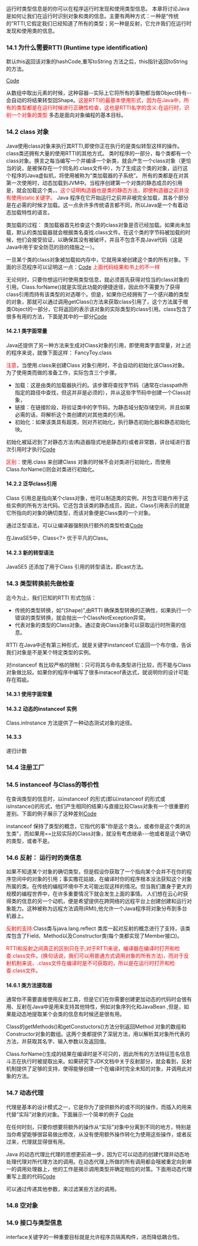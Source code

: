 运行时类型信息是的你可以在程序运行时发现和使用类型信息。
本章将讨论Java是如何让我们在运行时识别对象和类的信息。主要有两种方式：一种是“传统的”RTTI,它假定我们已经知道了所有的类型；另一种是反射，它允许我们在运行时发现和使用类的信息。

### 14.1 为什么需要RTTI (Runtime type identification)
默认this返回该对象的hashCode,重写toString 方法之后，this指针返回toString 的方法。

[Code](Code/Shapes.java)

从数组中取出元素的时候，这种容器--实际上它将所有的事物都当做Object持有--会自动的将结果转型回Shape。<font color='red'>这是RTTI的最基本使用形式，因为在Java中，所有的类型都是在运行时候进行正确性检查，这也是RTTI名字的含义:在运行时，识别一个对象的类型</font>
多态是面向对象编程的基本目标。

### 14.2 class 对象
Java使用class对象来执行其RTTI,即使你正在执行的是类似转型这样的操作。class类还拥有大量的使用RTTI的其他方式。
类时程序的一部分，每个类都有一个class对象。换言之每当编写一个并编译一个新类，就会产生一个class对象（更恰当的说，是被保存在一个同名的.class文件中），为了生成这个类的对象，运行这个程序的Java虚拟机，将使用被称为“类加载器的子系统”。
所有的类都是在对其第一次使用时，动态加载到JVM中。当程序创建第一个对类的静态成员的引用是，就会加载这个类，<font color='red'>。这个证明构造器也是类的静态方法，即使构造器之前并没有使用static关键字。</font>
Java 程序在它开始运行之前并非被完全加载，其各个部分是在必需的时候才加载。这一点余许多传统语言都不同，所以Java是一个有着动态加载特性的语言。

类加载的过程：
类加载器首先检查这个类的class对象是否已经加载。如果尚未加载，默认的类加载器就会根据类名查找.class文件。在这个类的字节码被加载的时候，他们会接受验证，以确保其没有被破坏，并且不包含不良Java代码（这是Java中用于安全防范的目的措施之一）。

一旦某个类的class对象被加载如内存中，它就用来被创建这个类的所有对象。下面的示范程序可以证明这一点：[Code](Code/)
<font color='red'>上面代码结果和书上的不一样</font>

无论何时，只要你想运行时使用类型信息，就必须首先获得对恰当的class对象的引用。Class.forName()就是实现此功能的便捷途径，因此你不需要为了获得class引用而持有该类型的对选哪个。但是，如果你已经拥有了一个感兴趣的类型的对象，那就可以通过调用getClass()方法来获取class引用了，这个方法属于根类Object的一部分，它将返回的表示该对象的实际类型的class引用。class包含了很多有用的方法，下面是其中的一部分[Code](Code/ToyTest.java)

#### 14.2.1 类字面常量
Java还提供了另一种方法来生成对Class对象的引用，即使用类字面常量，对上述的程序来说，就像下面这样： FancyToy.class

<font color='red'>注意</font>，当使用.class来创建Class 对象引用时，不会自动的初始化该Class对象。为了使用类而做的准备工作，实际包含三个步骤。
* 加载：这是由类的加载器执行的。该步骤将查找字节码（通常在classpath所指定的路径中查找，但这并非是必须的），并从这些字节码中创建一个Class对象，
* 链接：在链接阶段，将验证类中的字节码，为静态域分配存储空间，并且如果必需的话，将解析这个类创建的对其他类的引用。
* 初始化：如果该类具有超类，则对齐初始化，执行静态初始化器和静态初始化块。

初始化被延迟到了对静态方法(构造器隐式地是静态的)或者非常数，讲台域进行首次引用时才执行[Code](Code/ClassInit.java)

<font color='red'>区别：</font>使用.class 来创建Class 对象的时候不会对类进行初始化，而使用Class.forName()则会对类进行初始化。

#### 14.2.2 泛华class引用
Class 引用总是指向某个class对象，他可以制造类的实例，并包含可能作用于这些实例的所有方法代码。它还包含该类的静态成员，因此，Class引用表示的就是它所指向的对象的确切类型，而该对象便是Class类的一个对象。

通过泛型语法，可以让编译器强制执行额外的类型检查[Code](Code/GenericClassReference.java)

在JavaSE5中，Class<?> 优于平凡的Class。

#### 14.2.3 新的转型语法
JavaSE5 还添加了用于Class 引用的转型语法，即cast方法。


### 14.3 类型转换前先做检查
迄今为止，我们已知的RTTI 形式包括：
* 传统的类型转换，如“(Shape)”,由RTTI 确保类型转换的正确性，如果执行一个错误的类型转换，就会抛出一个ClassNotException异常。
* 代表对象的类型的Class对象。通过查询Class对象可以获取运行时所需的信息。

RTTI 在Java中还有第三种形式，就是关键字instanceof.它返回一个布尔值，告诉我们对象是不是某个特定类型的实例。

对instanceof 有比较严格的限制：只可将其与命名类型进行比较，而不能与Class对象做比较。如果你的程序中编写了很多instaceof表达式，就说明你的设计可能存在瑕疵。

#### 14.3.1 使用字面常量

#### 14.3.2 动态的instanceof 实例
Class.inInstance 方法提供了一种动态测试对象的途径。

#### 14.3.3
递归计数

### 14.4 注册工厂

### 14.5 instanceof 与Class的等价性

在查询类型的信息时，以instanceof 的形式(即以instanceof 的形式或isInstance()的形式，他们产生相同的结果)与直接比较Class对象有一个很重要的差别。下面的例子展示了这种差别[Code](Code/FmilyVsExactType.java)

instanceof 保持了类型的概念，它指代的事"你是这个类么，或者你是这个类的派生类"，而如果用==比较实际的Class对象，就没有考虑继承---他或者是这个确切的类型，或者不是。


### 14.6 反射： 运行时的类信息
如果不知道某个对象的确切类型，但是假设你获取了一个指向某个会并不在你的程序空间中的对象的引用；事实撒花姑娘，在编译时你的程序根本没法获知这个对象所属的类。在传统的编程环境中不太可能出现这样的情况。但当我们置身于更大的规模的编程世界中，在许多重要情况下就会发生上面的事情。
人们想在云心时获得类的信息的另一个动机，便是希望提供在跨网络的远程平台上创建创建和运行对象能力。这种被称为远程方法调用(RMI),他允许一个Java程序将对象分布到多台机器上。

<font color='red'>反射的支持:</font>Class类与java.lang.reflect 类库一起对反射的概念进行了支持，该类库包含了Field、Method以及Constructor类(每个类都实现了Member接口)。

<font color='red'>RTTI和反射之间真正的区别只在于,对于RTTI来说，编译器在编译时打开和检查.class文件。(换句话说，我们可以用普通方式调用对象的所有方法)，而对于反射机制来说，.class文件在编译时是不可获取的，所以是在运行时打开和检查.class文件。</font>

#### 14.6.1 类方法提取器
通常你不需要直接使用反射工具，但是它们在你需要创建更加动态的代码时会很有用、反射在Java中是用来支持其他特性，例如对象序列化和JavaBean ,但是，如果能动态地提取某个会类的信息有时候还是很有用。

Class的getMethods()和getConstuctors()方法分别返回Method 对象的数组和Constructor对象的数组。这两个类都提供了深层方法，用以解析其对象所代表的方法，并获取其名字、输入参数以及返回值。

Class.forName()生成的结果在编译时是不可只的，因此所有的方法特征签名信息斗志在执行时被提取出来。如果研究下JDK文档中关于反射部分，就会看到，反射机制提供了足够的支持，使得能够创建一个在编译时完全未知的对象，并调用此对象的方法。

### 14.7 动态代理
代理是基本的设计模式之一，它是你为了提供额外的或不同的操作，而插入的用来代替“实际”对象的对象。下面展示一个简单的例子
[Code](Code/SimpleProxyDemo.java)

在任何时刻，只要你想要将额外的操作从“实际”对象中分离到不同的地方，特别是当你希望能够很容易做出修改，从没有使用额外操作转化为使用这些操作，或者反过来，代理就显得很有用。

Java 的动态代理比代理的思想更前进一步，因为它可以动态的创建代理并动态地处理代理对所代理方法的调用。在动态代理上所做的所有调用都会哦被重定向到单一的调用处理器上，他的工作是揭示调用类型并确定相应的对策。下面用动态代理重写上面的代码[Code](Code/)

可以通过传递其他参数，来过滤某些方法的调用。

### 14.8 空对象


### 14.9 接口与类型信息
interface关键字的一种重要目标就是允许程序员隔离构件，进而降低耦合性。